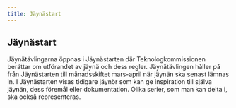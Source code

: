 ```yaml
---
title: Jäynästart
---
```


## Jäynästart

Jäynätävlingarna öppnas i Jäynästarten där Teknologkommissionen berättar om utförandet av jäynä och dess regler.
Jäynätävlingen håller på från Jäynästarten till månadsskiftet mars-april när jäynän ska senast lämnas in. I Jäynästarten
visas tidigare jäynör som kan ge inspiration till själva jäynän, dess föremål eller dokumentation. Olika serier, som man
kan delta i, ska också representeras.
